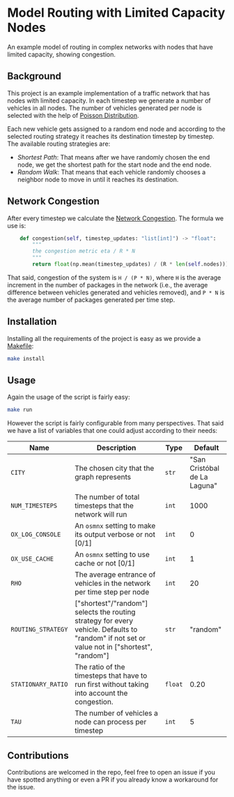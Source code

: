 # Model Routing with Limited Capacity Nodes

An example model of routing in complex networks with nodes that have limited capacity, showing congestion.

## Background

This project is an example implementation of a traffic network that has nodes with limited capacity. In each timestep we generate a number of vehicles in all nodes. The number of vehicles generated per node is selected with the help of [Poisson Distribution](https://en.wikipedia.org/wiki/Poisson_distribution).

Each new vehicle gets assigned to a random end node and according to the selected routing strategy it reaches its destination timestep by timestep. The available routing strategies are:

- _Shortest Path_: That means after we have randomly chosen the end node, we get the shortest path for the start node and the end node.
- _Random Walk_: That means that each vehicle randomly chooses a neighbor node to move in until it reaches its destination.

## Network Congestion

After every timestep we calculate the [Network Congestion](https://en.wikipedia.org/wiki/Network_congestion). The formula we use is:

```python
    def congestion(self, timestep_updates: "list[int]") -> "float":
        """
        the congestion metric eta / R * N
        """
        return float(np.mean(timestep_updates) / (R * len(self.nodes)))
```

That said, congestion of the system is `H / (Ρ * N)`, where `H` is the average increment in the number of packages in the network (i.e., the average difference between vehicles generated and vehicles removed), and `P * N` is the average number of packages generated per time step.

## Installation

Installing all the requirements of the project is easy as we provide a [Makefile](./Makefile):

```bash
make install
```

## Usage

Again the usage of the script is fairly easy:

```bash
make run
```

However the script is fairly configurable from many perspectives. That said we have a list of variables that one could adjust according to their needs:

| Name               | Description                                                                                                                                  | Type    | Default                      |
| ------------------ | -------------------------------------------------------------------------------------------------------------------------------------------- | ------- | ---------------------------- |
| `CITY`             | The chosen city that the graph represents                                                                                                    | `str`   | "San Cristóbal de La Laguna" |
| `NUM_TIMESTEPS`    | The number of total timesteps that the network will run                                                                                      | `int`   | 1000                         |
| `OX_LOG_CONSOLE`   | An `osmnx` setting to make its output verbose or not [0/1]                                                                                   | `int`   | 0                            |
| `OX_USE_CACHE`     | An `osmnx` setting to use cache or not [0/1]                                                                                                 | `int`   | 1                            |
| `RHO`              | The average entrance of vehicles in the network per time step per node                                                                       | `int`   | 20                           |
| `ROUTING_STRATEGY` | ["shortest"/"random"] selects the routing strategy for every vehicle. Defaults to "random" if not set or value not in ["shortest", "random"] | `str`   | "random"                     |
| `STATIONARY_RATIO` | The ratio of the timesteps that have to run first without taking into account the congestion.                                                | `float` | 0.20                         |
| `TAU`              | The number of vehicles a node can process per timestep                                                                                       | `int`   | 5                            |

## Contributions

Contributions are welcomed in the repo, feel free to open an issue if you have spotted anything or even a PR if you already know a workaround for the issue.
